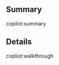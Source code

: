 <!-- The webpack team is currently a beta pilot for GitHub Copilot for Pull Requests, please leave this template unchanged for now -->

<!-- Thanks for submitting a pull request! Please provide enough information so that others can review your pull request. -->
<!-- Explain the **motivation** for making this change. What existing problem does the pull request solve? -->
<!-- Try to link to an open issue for more information. -->

## Summary 
<!-- cspell:disable-next-line -->
copilot:summary

## Details 
<!-- cspell:disable-next-line -->
copliot:walkthrough
